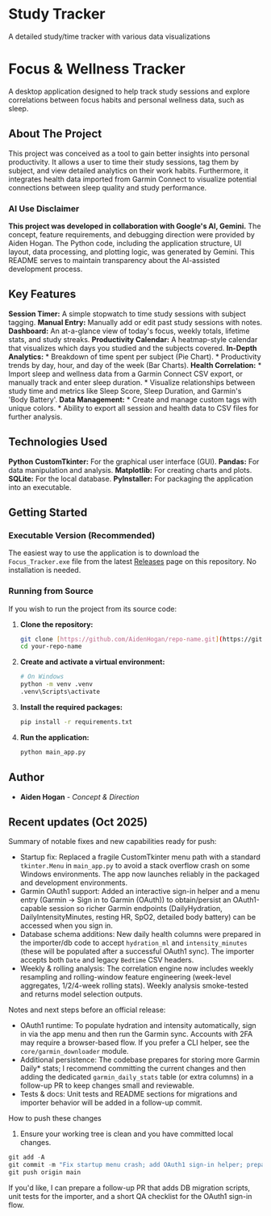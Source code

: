 # Study Tracker
A detailed study/time tracker with various data visualizations
# Focus & Wellness Tracker

A desktop application designed to help track study sessions and explore correlations between focus habits and personal wellness data, such as sleep.

## About The Project

This project was conceived as a tool to gain better insights into personal productivity. It allows a user to time their study sessions, tag them by subject, and view detailed analytics on their work habits. Furthermore, it integrates health data imported from Garmin Connect to visualize potential connections between sleep quality and study performance.

### AI Use Disclaimer

**This project was developed in collaboration with Google's AI, Gemini.** The concept, feature requirements, and debugging direction were provided by Aiden Hogan. The Python code, including the application structure, UI layout, data processing, and plotting logic, was generated by Gemini. This README serves to maintain transparency about the AI-assisted development process.

## Key Features

**Session Timer:** A simple stopwatch to time study sessions with subject tagging.
**Manual Entry:** Manually add or edit past study sessions with notes.
**Dashboard:** An at-a-glance view of today's focus, weekly totals, lifetime stats, and study streaks.
**Productivity Calendar:** A heatmap-style calendar that visualizes which days you studied and the subjects covered.
**In-Depth Analytics:**
    * Breakdown of time spent per subject (Pie Chart).
    * Productivity trends by day, hour, and day of the week (Bar Charts).
**Health Correlation:**
    * Import sleep and wellness data from a Garmin Connect CSV export, or manually track and enter sleep duration.
    * Visualize relationships between study time and metrics like Sleep Score, Sleep Duration, and Garmin's 'Body Battery'.
**Data Management:**
    * Create and manage custom tags with unique colors.
    * Ability to export all session and health data to CSV files for further analysis.

## Technologies Used

**Python**
**CustomTkinter:** For the graphical user interface (GUI).
**Pandas:** For data manipulation and analysis.
**Matplotlib:** For creating charts and plots.
**SQLite:** For the local database.
**PyInstaller:** For packaging the application into an executable.

## Getting Started

### Executable Version (Recommended)

The easiest way to use the application is to download the `Focus_Tracker.exe` file from the latest [Releases](https://github.com/AidenHogan/repo-name/releases) page on this repository. No installation is needed.

### Running from Source

If you wish to run the project from its source code:

1.  **Clone the repository:**
    ```sh
    git clone [https://github.com/AidenHogan/repo-name.git](https://github.com/AidenHogan/repo-name.git)
    cd your-repo-name
    ```
2.  **Create and activate a virtual environment:**
    ```sh
    # On Windows
    python -m venv .venv
    .venv\Scripts\activate
    ```
3.  **Install the required packages:**
    ```sh
    pip install -r requirements.txt
    ```
4.  **Run the application:**
    ```sh
    python main_app.py
    ```

## Author

* **Aiden Hogan** - *Concept & Direction*

## Recent updates (Oct 2025)

Summary of notable fixes and new capabilities ready for push:

- Startup fix: Replaced a fragile CustomTkinter menu path with a standard `tkinter.Menu` in `main_app.py` to avoid a stack overflow crash on some Windows environments. The app now launches reliably in the packaged and development environments.
- Garmin OAuth1 support: Added an interactive sign-in helper and a menu entry (Garmin → Sign in to Garmin (OAuth)) to obtain/persist an OAuth1-capable session so richer Garmin endpoints (DailyHydration, DailyIntensityMinutes, resting HR, SpO2, detailed body battery) can be accessed when you sign in.
- Database schema additions: New daily health columns were prepared in the importer/db code to accept `hydration_ml` and `intensity_minutes` (these will be populated after a successful OAuth1 sync). The importer accepts both `Date` and legacy `Bedtime` CSV headers.
- Weekly & rolling analysis: The correlation engine now includes weekly resampling and rolling-window feature engineering (week-level aggregates, 1/2/4-week rolling stats). Weekly analysis smoke-tested and returns model selection outputs.

Notes and next steps before an official release:

- OAuth1 runtime: To populate hydration and intensity automatically, sign in via the app menu and then run the Garmin sync. Accounts with 2FA may require a browser-based flow. If you prefer a CLI helper, see the `core/garmin_downloader` module.
- Additional persistence: The codebase prepares for storing more Garmin Daily* stats; I recommend committing the current changes and then adding the dedicated `garmin_daily_stats` table (or extra columns) in a follow-up PR to keep changes small and reviewable.
- Tests & docs: Unit tests and README sections for migrations and importer behavior will be added in a follow-up commit.

How to push these changes

1. Ensure your working tree is clean and you have committed local changes.

```powershell
git add -A
git commit -m "Fix startup menu crash; add OAuth1 sign-in helper; prepare DB for hydration/intensity; add weekly analysis features"
git push origin main
```

If you'd like, I can prepare a follow-up PR that adds DB migration scripts, unit tests for the importer, and a short QA checklist for the OAuth1 sign-in flow.
